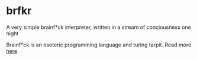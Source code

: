 # brfkr
A very simple brainf*ck interpreter, written in a stream of conciousness one night

Brainf*ck is an esoteric programming language and turing tarpit. Read more [here](http://en.wikipedia.org/wiki/Brainfuck).

